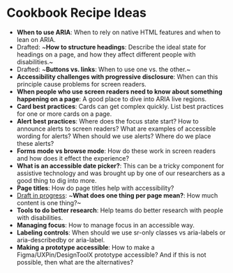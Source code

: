 # Cookbook Recipe Ideas

- **When to use ARIA**: When to rely on native HTML features and when to lean on ARIA.
- Drafted: ~**How to structure headings**: Describe the ideal state for headings on a page, and how they affect different people with disabilities.~
- Drafted: ~**Buttons vs. links**: When to use one vs. the other.~
- **Accessibility challenges with progressive disclosure**: When can this principle cause problems for screen readers.
- **When people who use screen readers need to know about something happening on a page**: A good place to dive into ARIA live regions.
- **Card best practices**: Cards can get complex quickly. List best practices for one or more cards on a page.
- **Alert best practices**: Where does the focus state start? How to announce alerts to screen readers? What are examples of accessible wording for alerts? When should we use alerts? Where do we place these alerts?
- **Forms mode vs browse mode**: How do these work in screen readers and how does it effect the experience?
- **What is an accessible date picker?**: This can be a tricky component for assistive technology and was brought up by one of our researchers as a good thing to dig into more.
- **Page titles**: How do page titles help with accessibility?
- [Draft in progress](https://github.com/department-of-veterans-affairs/VA.gov-team-forms/issues/1132): ~**What does one thing per page mean?**: How much content is one thing?~
- **Tools to do better research**: Help teams do better research with people with disabilities.
- **Managing focus**: How to manage focus in an accessible way.
- **Labeling controls**: When should we use sr-only classes vs aria-labels or aria-describedby or aria-label.
- **Making a prototype accessible**: How to make a Figma/UXPin/DesignToolX prototype accessible? And if this is not possible, then what are the alternatives?

